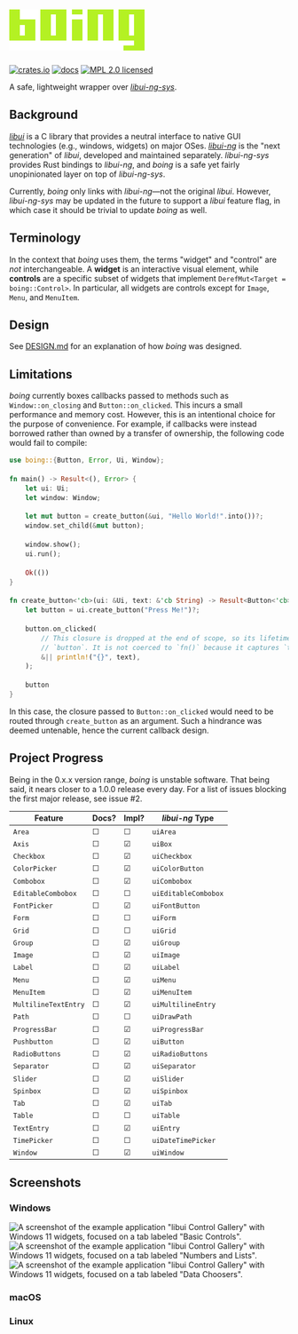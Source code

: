# !["boing" in monospace lime-green text.](boing@2x.png)

[![crates.io](https://img.shields.io/crates/v/boing)](https://crates.io/crates/boing)
[![docs](https://docs.rs/boing/badge.svg)](https://docs.rs/boing)
[![MPL 2.0 licensed](https://img.shields.io/badge/license-MPL2-green)](./LICENSE)

A safe, lightweight wrapper over [*libui-ng-sys*](https://crates.io/crates/libui-ng-sys).

## Background

[*libui*](https://github.com/andlabs/libui) is a C library that provides a neutral interface to native GUI technologies (e.g., windows, widgets) on major OSes. [*libui-ng*](https://github.com/libui-ng/libui-ng) is the "next generation" of *libui*, developed and maintained separately. *libui-ng-sys* provides Rust bindings to *libui-ng*, and *boing* is a safe yet fairly unopinionated layer on top of *libui-ng-sys*.

Currently, *boing* only links with *libui-ng*&mdash;not the original *libui*. However, *libui-ng-sys* may be updated in the future to support a *libui* feature flag, in which case it should be trivial to update *boing* as well.

## Terminology

In the context that *boing* uses them, the terms "widget" and "control" are *not* interchangeable. A **widget** is an interactive visual element, while **controls** are a specific subset of widgets that implement `DerefMut<Target = boing::Control>`. In particular, all widgets are controls except for `Image`, `Menu`, and `MenuItem`.

## Design

See [DESIGN.md](./DESIGN.md) for an explanation of how *boing* was designed.

## Limitations

*boing* currently boxes callbacks passed to methods such as `Window::on_closing` and `Button::on_clicked`. This incurs a small performance and memory cost. However, this is an intentional choice for the purpose of convenience. For example, if callbacks were instead borrowed rather than owned by a transfer of ownership, the following code would fail to compile:

```rust
use boing::{Button, Error, Ui, Window};

fn main() -> Result<(), Error> {
    let ui: Ui;
    let window: Window;

    let mut button = create_button(&ui, "Hello World!".into())?;
    window.set_child(&mut button);

    window.show();
    ui.run();

    Ok(())
}

fn create_button<'cb>(ui: &Ui, text: &'cb String) -> Result<Button<'cb>, Error> {
    let button = ui.create_button("Press Me!")?;

    button.on_clicked(
        // This closure is dropped at the end of scope, so its lifetime ends before that of
        // `button`. It is not coerced to `fn()` because it captures `text`.
        &|| println!("{}", text),
    );

    button
}
```

In this case, the closure passed to `Button::on_clicked` would need to be routed through `create_button` as an argument. Such a hindrance was deemed untenable, hence the current callback design.

## Project Progress

Being in the 0.x.x version range, *boing* is unstable software. That being said, it nears closer to a 1.0.0 release every day. For a list of issues blocking the first major release, see issue #2.

| Feature             | Docs? | Impl? | *libui-ng* Type |
| ------------------- | ----- | ----- | --------------- |
| `Area`              | ☐    | ☐    | `uiArea`
| `Axis`              | ☐    | ☑    | `uiBox`
| `Checkbox`          | ☐    | ☑    | `uiCheckbox`
| `ColorPicker`       | ☐    | ☑    | `uiColorButton`
| `Combobox`          | ☐    | ☑    | `uiCombobox`
| `EditableCombobox`  | ☐    | ☐    | `uiEditableCombobox`
| `FontPicker`        | ☐    | ☑    | `uiFontButton`
| `Form`              | ☐    | ☐    | `uiForm`
| `Grid`              | ☐    | ☐    | `uiGrid`
| `Group`             | ☐    | ☑    | `uiGroup`
| `Image`             | ☐    | ☑    | `uiImage`
| `Label`             | ☐    | ☑    | `uiLabel`
| `Menu`              | ☐    | ☑    | `uiMenu`
| `MenuItem`          | ☐    | ☑    | `uiMenuItem`
| `MultilineTextEntry`| ☐    | ☑    | `uiMultilineEntry`
| `Path`              | ☐    | ☐    | `uiDrawPath`
| `ProgressBar`       | ☐    | ☑    | `uiProgressBar`
| `Pushbutton`        | ☐    | ☑    | `uiButton`
| `RadioButtons`      | ☐    | ☑    | `uiRadioButtons`
| `Separator`         | ☐    | ☑    | `uiSeparator`
| `Slider`            | ☐    | ☑    | `uiSlider`
| `Spinbox`           | ☐    | ☑    | `uiSpinbox`
| `Tab`               | ☐    | ☑    | `uiTab`
| `Table`             | ☐    | ☐    | `uiTable`
| `TextEntry`         | ☐    | ☑    | `uiEntry`
| `TimePicker`        | ☐    | ☐    | `uiDateTimePicker`
| `Window`            | ☐    | ☑    | `uiWindow`

## Screenshots

### Windows

![A screenshot of the example application "libui Control Gallery" with Windows 11 widgets,
focused on a tab labeled "Basic Controls".](screenshots/control-gallery/windows/basic-controls@2x.png)
![A screenshot of the example application "libui Control Gallery" with Windows 11 widgets,
focused on a tab labeled "Numbers and Lists".](screenshots/control-gallery/windows/numbers-and-lists@2x.png)
![A screenshot of the example application "libui Control Gallery" with Windows 11 widgets,
focused on a tab labeled "Data Choosers".](screenshots/control-gallery/windows/data-choosers@2x.png)

### macOS

### Linux
